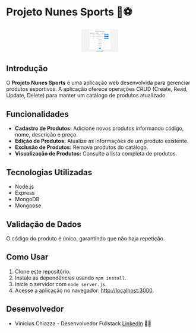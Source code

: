 # Projeto Nunes Sports 🏀⚽
<p align="center">
  <img src="imgParaReadme/nunes-sports.jpeg" alt="foto do projeto Nunes-Sports" width="100"/>
</p>

## Introdução

O **Projeto Nunes Sports** é uma aplicação web desenvolvida para gerenciar produtos esportivos. A aplicação oferece operações CRUD (Create, Read, Update, Delete) para manter um catálogo de produtos atualizado.

## Funcionalidades

- **Cadastro de Produtos:** Adicione novos produtos informando código, nome, descrição e preço.
- **Edição de Produtos:** Atualize as informações de um produto existente.
- **Exclusão de Produtos:** Remova produtos do catálogo.
- **Visualização de Produtos:** Consulte a lista completa de produtos.

## Tecnologias Utilizadas

- Node.js
- Express
- MongoDB
- Mongoose

## Validação de Dados

O código do produto é único, garantindo que não haja repetição.

## Como Usar

1. Clone este repositório.
2. Instale as dependências usando `npm install`.
3. Inicie o servidor com `node server.js`.
4. Acesse a aplicação no navegador: [http://localhost:3000](http://localhost:3000).

## Desenvolvedor

- Vinicius Chiazza - Desenvolvedor Fullstack [LinkedIn]([https://github.com/ViniciusChiazza](https://www.linkedin.com/in/viniciuschiazza/)https://www.linkedin.com/in/viniciuschiazza/) 👨‍💻

